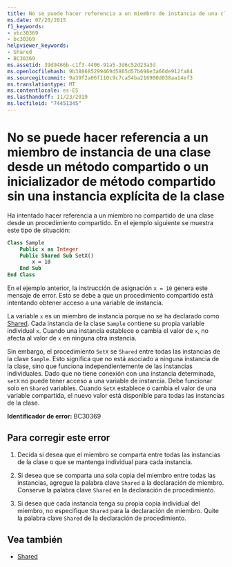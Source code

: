 ```yaml
---
title: No se puede hacer referencia a un miembro de instancia de una clase desde un método compartido o un inicializador de método compartido sin una instancia explícita de la clase
ms.date: 07/20/2015
f1_keywords:
- vbc30369
- bc30369
helpviewer_keywords:
- Shared
- BC30369
ms.assetid: 39d9466b-c1f3-4406-91a5-3d6c52d23a3d
ms.openlocfilehash: 9b388685299469d5865d57b698e3a66de912fa84
ms.sourcegitcommit: 9a39f2a06f110c9c7ca54ba216900d038aa14ef3
ms.translationtype: MT
ms.contentlocale: es-ES
ms.lasthandoff: 11/23/2019
ms.locfileid: "74451345"
---
```

# <a name="cannot-refer-to-an-instance-member-of-a-class-from-within-a-shared-method-or-shared-member-initializer-without-an-explicit-instance-of-the-class"></a>No se puede hacer referencia a un miembro de instancia de una clase desde un método compartido o un inicializador de método compartido sin una instancia explícita de la clase

Ha intentado hacer referencia a un miembro no compartido de una clase desde un procedimiento compartido. En el ejemplo siguiente se muestra este tipo de situación:
  
```vb  
Class Sample
    Public x as Integer  
    Public Shared Sub SetX()
        x = 10  
    End Sub  
End Class  
```  
  
 En el ejemplo anterior, la instrucción de asignación `x = 10` genera este mensaje de error. Esto se debe a que un procedimiento compartido está intentando obtener acceso a una variable de instancia.  
  
 La variable `x` es un miembro de instancia porque no se ha declarado como [Shared](../modifiers/shared.md). Cada instancia de la clase `Sample` contiene su propia variable individual `x`. Cuando una instancia establece o cambia el valor de `x`, no afecta al valor de `x` en ninguna otra instancia.
  
 Sin embargo, el procedimiento `SetX` se `Shared` entre todas las instancias de la clase `Sample`. Esto significa que no está asociado a ninguna instancia de la clase, sino que funciona independientemente de las instancias individuales. Dado que no tiene conexión con una instancia determinada, `setX` no puede tener acceso a una variable de instancia. Debe funcionar solo en `Shared` variables. Cuando `SetX` establece o cambia el valor de una variable compartida, el nuevo valor está disponible para todas las instancias de la clase.
  
 **Identificador de error:** BC30369
  
## <a name="to-correct-this-error"></a>Para corregir este error
  
1. Decida si desea que el miembro se comparta entre todas las instancias de la clase o que se mantenga individual para cada instancia.

2. Si desea que se comparta una sola copia del miembro entre todas las instancias, agregue la palabra clave `Shared` a la declaración de miembro. Conserve la palabra clave `Shared` en la declaración de procedimiento.

3. Si desea que cada instancia tenga su propia copia individual del miembro, no especifique `Shared` para la declaración de miembro. Quite la palabra clave `Shared` de la declaración de procedimiento.
  
## <a name="see-also"></a>Vea también

- [Shared](../modifiers/shared.md)
